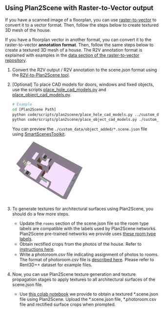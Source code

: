## Using Plan2Scene with Raster-to-Vector output
If you have a scanned image of a floorplan, you can use [raster-to-vector](https://github.com/art-programmer/FloorplanTransformation) to convert it to a vector format. Then, follow the steps below to create textured 3D mesh of the house.

If you have a floorplan vector in another format, you can convert it to the raster-to-vector __annotation format__. 
Then, follow the same steps below to create a textured 3D mesh of a house.
The R2V annotation format is explained with examples in the [data section of the raster-to-vector repository](https://github.com/art-programmer/FloorplanTransformation#data).

1) Convert the R2V output / R2V annotation to the scene.json format using the [R2V-to-Plan2Scene tool](https://github.com/3dlg-hcvc/r2v-to-plan2scene).

2) [Optional] To place CAD models for doors, windows and fixed objects, use the scripts [place_hole_cad_models.py](https://github.com/3dlg-hcvc/plan2scene/blob/main/code/scripts/plan2scene/place_hole_cad_models.py) and [place_object_cad_models.py](https://github.com/3dlg-hcvc/plan2scene/blob/main/code/scripts/plan2scene/place_object_cad_models.py).
    ```bash
    # Example
    cd [Plan2Scene Path]
    python code/scripts/plan2scene/place_hole_cad_models.py ../custom_data/hole_filled [R2V-to-Plan2Scene Output Directory]
    python code/scripts/plan2scene/place_object_cad_models.py ./custom_data/object_added ./custom_data/hole_filled [R2V-to-Plan2Scene Output Directory]
    ```
    You can preview the `./custom_data/object_added/*.scene.json` file using [SmartScenesToolkit](https://github.com/smartscenes/sstk).

    <img src="../img/samples/r2v_sample_with_objects.png" width="250">

3) To generate textures for architectural surfaces using Plan2Scene, you should do a few more steps.
    - Update the `rooms` section of the scene.json file so the room type labels are compatible with the labels used by Plan2Scene networks. Plan2Scene pre-trained networks we provide uses [these room type labels](../../conf/plan2scene/labels/room_types.json).
    - Obtain rectified crops from the photos of the house. Refer to [instructions here](./extract_crops.md).
    - Write a photoroom.csv file indicating assignment of photos to rooms. The format of photoroom.csv file is [described here](./rent3dpp_data_organization.md#photo_assignments). Please refer to Rent3D++ dataset for example files.
4) Now, you can use Plan2Scene texture generation and texture propagation stages to apply textures to all architectural surfaces of the scene.json file.
    - Use [this colab notebook](https://colab.research.google.com/drive/1lDkbfIV0drR1o9D0WYzoWeRskB91nXHq?usp=sharing) we provide to obtain a textured *.scene.json file using Plan2Scene. Upload the *.scene.json file, *.photoroom.csv file and rectified surface crops when prompted.
    